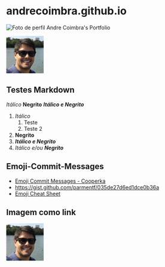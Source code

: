 # andrecoimbra.github.io
![Foto de perfil](https://moodle.ifg.edu.br/pluginfile.php/27604/user/icon/academi/f1?rev=365489)
Andre Coimbra's Portfolio


![Foto de perfil local](img/f1.jpeg)

## Testes Markdown

_Itálico_
__Negrito__
___Itálico e Negrito___

1. *Itálico*
    1. Teste
    2. Teste 2
2. **Negrito**
3. ***Itálico e Negrito***
4. *Itálico e/ou **Negrito*** 

## Emoji-Commit-Messages
* [Emoji Commit Messages - Cooperka](https://github.com/cooperka/emoji-commit-messages)
* https://gist.github.com/parmentf/035de27d6ed1dce0b36a
* [Emoji Cheat Sheet](https://www.webfx.com/tools/emoji-cheat-sheet/)

## Imagem como link
[![Foto de perfil local](img/f1.jpeg)](https://coimbra.app)
